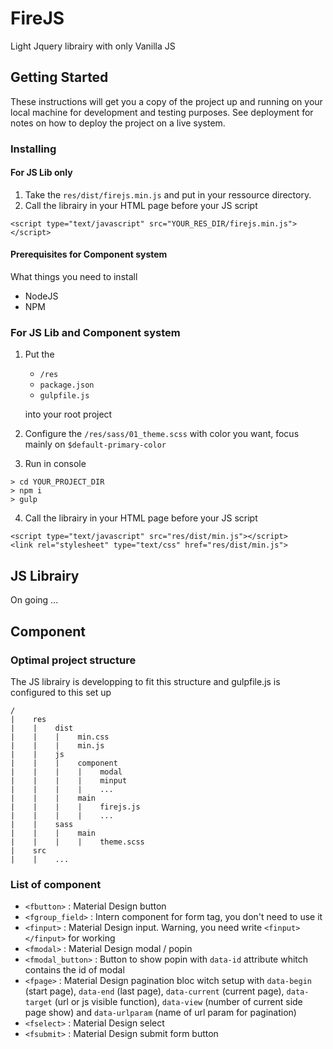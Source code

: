 # FireJS
Light Jquery librairy with only Vanilla JS

## Getting Started

These instructions will get you a copy of the project up and running on your local machine for development and testing purposes. See deployment for notes on how to deploy the project on a live system.

### Installing

#### For JS Lib only

1. Take the `res/dist/firejs.min.js` and put in your ressource directory.
2. Call the librairy in your HTML page before your JS script
```
<script type="text/javascript" src="YOUR_RES_DIR/firejs.min.js"></script>
```

#### Prerequisites for Component system

What things you need to install 

- NodeJS
- NPM

### For JS Lib and Component system

1. Put the 
    - `/res`
    - `package.json`
    - `gulpfile.js` 
    
    into your root project
2. Configure the `/res/sass/01_theme.scss` with color you want, focus mainly on `$default-primary-color`
3. Run in console 
```
> cd YOUR_PROJECT_DIR
> npm i 
> gulp
```
4. Call the librairy in your HTML page before your JS script
```
<script type="text/javascript" src="res/dist/min.js"></script>
<link rel="stylesheet" type="text/css" href="res/dist/min.js">
```

## JS Librairy

On going ...

## Component 

### Optimal project structure

The JS librairy is developping to fit this structure and gulpfile.js is configured to this set up

```
/
|    res
|    |    dist
|    |    |    min.css
|    |    |    min.js
|    |    js
|    |    |    component
|    |    |    |    modal
|    |    |    |    minput
|    |    |    |    ...
|    |    |    main
|    |    |    |    firejs.js
|    |    |    |    ...
|    |    sass
|    |    |    main
|    |    |    |    theme.scss
|    src
|    |    ...
```

### List of component

- `<fbutton>` : Material Design button
- `<fgroup_field>` : Intern component for form tag, you don't need to use it
- `<finput>` : Material Design input. Warning, you need write `<finput></finput>` for working
- `<fmodal>` : Material Design modal / popin
- `<fmodal_button>` : Button to show popin with `data-id` attribute whitch contains the id of modal
- `<fpage>` : Material Design pagination bloc witch setup with `data-begin` (start page), `data-end` (last page), `data-current` (current page), `data-target` (url or js visible function), `data-view` (number of current side page show) and `data-urlparam` (name of url param for pagination)
- `<fselect>` : Material Design select
- `<fsubmit>` : Material Design submit form button
